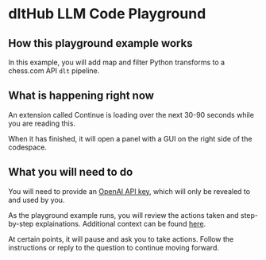 # dltHub LLM Code Playground

## How this playground example works

In this example, you will add map and filter Python transforms to a chess.com API `dlt` pipeline.

## What is happening right now

An extension called Continue is loading over the next 30-90 seconds while you are reading this.

When it has finished, it will open a panel with a GUI on the right side of the codespace.

## What you will need to do

You will need to provide an [OpenAI API key](https://platform.openai.com/account/api-keys), which will only be revealed to and used by you.

As the playground example runs, you will review the actions taken and step-by-step explainations. Additional context can be found [here](https://dlthub.com/docs/general-usage/resource#filter-transform-and-pivot-data).

At certain points, it will pause and ask you to take actions. Follow the instructions or reply to the question to continue moving forward.
